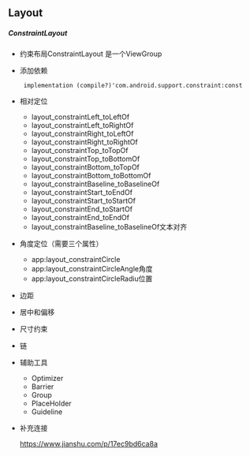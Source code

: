 ## Layout

##### ConstraintLayout

- 约束布局ConstraintLayout 是一个ViewGroup

- 添加依赖

  `
   implementation (compile?)'com.android.support.constraint:const`
  
- 相对定位

  - layout_constraintLeft_toLeftOf
  - layout_constraintLeft_toRightOf
  - layout_constraintRight_toLeftOf
  - layout_constraintRight_toRightOf
  - layout_constraintTop_toTopOf
  - layout_constraintTop_toBottomOf
  - layout_constraintBottom_toTopOf
  - layout_constraintBottom_toBottomOf
  - layout_constraintBaseline_toBaselineOf
  - layout_constraintStart_toEndOf
  - layout_constraintStart_toStartOf
  - layout_constraintEnd_toStartOf
  - layout_constraintEnd_toEndOf
  - layout_constraintBaseline_toBaselineOf文本对齐
  
- 角度定位（需要三个属性）

  - app:layout_constraintCircle
  - app:layout_constraintCircleAngle角度
  - app:layout_constraintCircleRadiu位置

- 边距

- 居中和偏移

- 尺寸约束

- 链

- 辅助工具

  - Optimizer
  - Barrier
  - Group
  - PlaceHolder
  - Guideline

- 补充连接

  https://www.jianshu.com/p/17ec9bd6ca8a